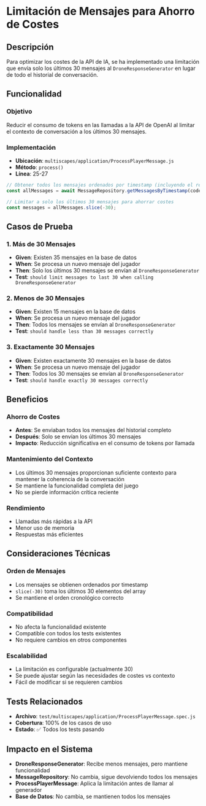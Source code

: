 # Limitación de Mensajes para Ahorro de Costes

## Descripción
Para optimizar los costes de la API de IA, se ha implementado una limitación que envía solo los últimos 30 mensajes al `DroneResponseGenerator` en lugar de todo el historial de conversación.

## Funcionalidad

### Objetivo
Reducir el consumo de tokens en las llamadas a la API de OpenAI al limitar el contexto de conversación a los últimos 30 mensajes.

### Implementación
- **Ubicación**: `multiscapes/application/ProcessPlayerMessage.js`
- **Método**: `process()`
- **Línea**: 25-27

```javascript
// Obtener todos los mensajes ordenados por timestamp (incluyendo el recién guardado)
const allMessages = await MessageRepository.getMessagesByTimestamp(code);

// Limitar a solo los últimos 30 mensajes para ahorrar costes
const messages = allMessages.slice(-30);
```

## Casos de Prueba

### 1. Más de 30 Mensajes
- **Given**: Existen 35 mensajes en la base de datos
- **When**: Se procesa un nuevo mensaje del jugador
- **Then**: Solo los últimos 30 mensajes se envían al `DroneResponseGenerator`
- **Test**: `should limit messages to last 30 when calling DroneResponseGenerator`

### 2. Menos de 30 Mensajes
- **Given**: Existen 15 mensajes en la base de datos
- **When**: Se procesa un nuevo mensaje del jugador
- **Then**: Todos los mensajes se envían al `DroneResponseGenerator`
- **Test**: `should handle less than 30 messages correctly`

### 3. Exactamente 30 Mensajes
- **Given**: Existen exactamente 30 mensajes en la base de datos
- **When**: Se procesa un nuevo mensaje del jugador
- **Then**: Todos los 30 mensajes se envían al `DroneResponseGenerator`
- **Test**: `should handle exactly 30 messages correctly`

## Beneficios

### Ahorro de Costes
- **Antes**: Se enviaban todos los mensajes del historial completo
- **Después**: Solo se envían los últimos 30 mensajes
- **Impacto**: Reducción significativa en el consumo de tokens por llamada

### Mantenimiento del Contexto
- Los últimos 30 mensajes proporcionan suficiente contexto para mantener la coherencia de la conversación
- Se mantiene la funcionalidad completa del juego
- No se pierde información crítica reciente

### Rendimiento
- Llamadas más rápidas a la API
- Menor uso de memoria
- Respuestas más eficientes

## Consideraciones Técnicas

### Orden de Mensajes
- Los mensajes se obtienen ordenados por timestamp
- `slice(-30)` toma los últimos 30 elementos del array
- Se mantiene el orden cronológico correcto

### Compatibilidad
- No afecta la funcionalidad existente
- Compatible con todos los tests existentes
- No requiere cambios en otros componentes

### Escalabilidad
- La limitación es configurable (actualmente 30)
- Se puede ajustar según las necesidades de costes vs contexto
- Fácil de modificar si se requieren cambios

## Tests Relacionados
- **Archivo**: `test/multiscapes/application/ProcessPlayerMessage.spec.js`
- **Cobertura**: 100% de los casos de uso
- **Estado**: ✅ Todos los tests pasando

## Impacto en el Sistema
- **DroneResponseGenerator**: Recibe menos mensajes, pero mantiene funcionalidad
- **MessageRepository**: No cambia, sigue devolviendo todos los mensajes
- **ProcessPlayerMessage**: Aplica la limitación antes de llamar al generador
- **Base de Datos**: No cambia, se mantienen todos los mensajes
